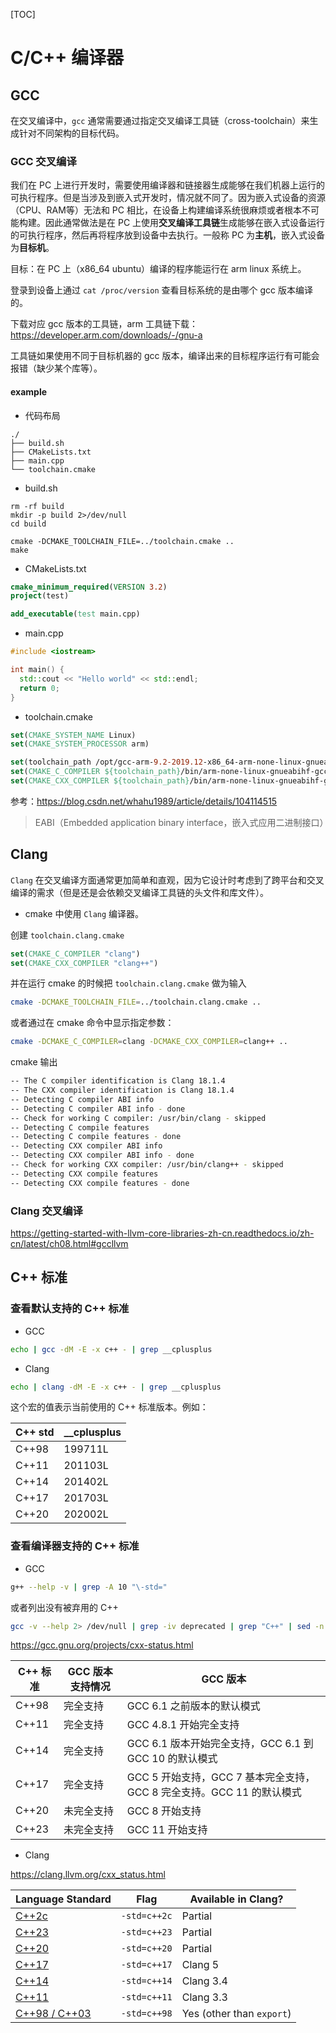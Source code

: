 [TOC]

# C/C++ 编译器

## GCC

在交叉编译中，`gcc` 通常需要通过指定交叉编译工具链（cross-toolchain）来生成针对不同架构的目标代码。

### GCC 交叉编译

我们在 PC 上进行开发时，需要使用编译器和链接器生成能够在我们机器上运行的可执行程序。但是当涉及到嵌入式开发时，情况就不同了。因为嵌入式设备的资源（CPU、RAM等）无法和 PC 相比，在设备上构建编译系统很麻烦或者根本不可能构建。因此通常做法是在 PC 上使用**交叉编译工具链**生成能够在嵌入式设备运行的可执行程序，然后再将程序放到设备中去执行。一般称 PC 为**主机**，嵌入式设备为**目标机**。

目标：在 PC 上（x86_64 ubuntu）编译的程序能运行在 arm linux 系统上。

登录到设备上通过 `cat /proc/version` 查看目标系统的是由哪个 gcc 版本编译的。

下载对应 gcc 版本的工具链，arm 工具链下载：https://developer.arm.com/downloads/-/gnu-a

工具链如果使用不同于目标机器的 gcc 版本，编译出来的目标程序运行有可能会报错（缺少某个库等）。

#### example

- 代码布局

```
./
├── build.sh
├── CMakeLists.txt
├── main.cpp
└── toolchain.cmake
```

- build.sh

```shell
rm -rf build
mkdir -p build 2>/dev/null
cd build

cmake -DCMAKE_TOOLCHAIN_FILE=../toolchain.cmake ..
make

```

- CMakeLists.txt

```cmake
cmake_minimum_required(VERSION 3.2)
project(test)

add_executable(test main.cpp)

```

- main.cpp

```cpp
#include <iostream>

int main() {
  std::cout << "Hello world" << std::endl;
  return 0;
}

```

- toolchain.cmake

```cmake
set(CMAKE_SYSTEM_NAME Linux)
set(CMAKE_SYSTEM_PROCESSOR arm)

set(toolchain_path /opt/gcc-arm-9.2-2019.12-x86_64-arm-none-linux-gnueabihf)
set(CMAKE_C_COMPILER ${toolchain_path}/bin/arm-none-linux-gnueabihf-gcc)
set(CMAKE_CXX_COMPILER ${toolchain_path}/bin/arm-none-linux-gnueabihf-g++)

```

参考：https://blog.csdn.net/whahu1989/article/details/104114515

>EABI（Embedded application binary interface，嵌入式应用二进制接口）

## Clang

`Clang` 在交叉编译方面通常更加简单和直观，因为它设计时考虑到了跨平台和交叉编译的需求（但是还是会依赖交叉编译工具链的头文件和库文件）。

- cmake 中使用 `Clang` 编译器。

创建 `toolchain.clang.cmake`

```cmake
set(CMAKE_C_COMPILER "clang")
set(CMAKE_CXX_COMPILER "clang++")
```

并在运行 cmake 的时候把 `toolchain.clang.cmake` 做为输入

```bash
cmake -DCMAKE_TOOLCHAIN_FILE=../toolchain.clang.cmake ..
```

或者通过在 cmake 命令中显示指定参数：

```bash
cmake -DCMAKE_C_COMPILER=clang -DCMAKE_CXX_COMPILER=clang++ ..
```

cmake 输出

```bash
-- The C compiler identification is Clang 18.1.4
-- The CXX compiler identification is Clang 18.1.4
-- Detecting C compiler ABI info
-- Detecting C compiler ABI info - done
-- Check for working C compiler: /usr/bin/clang - skipped
-- Detecting C compile features
-- Detecting C compile features - done
-- Detecting CXX compiler ABI info
-- Detecting CXX compiler ABI info - done
-- Check for working CXX compiler: /usr/bin/clang++ - skipped
-- Detecting CXX compile features
-- Detecting CXX compile features - done
```

### Clang 交叉编译

https://getting-started-with-llvm-core-libraries-zh-cn.readthedocs.io/zh-cn/latest/ch08.html#gccllvm

## C++ 标准

### 查看默认支持的 C++ 标准

- GCC

```bash
echo | gcc -dM -E -x c++ - | grep __cplusplus
```

- Clang

```bash
echo | clang -dM -E -x c++ - | grep __cplusplus
```

这个宏的值表示当前使用的 C++ 标准版本。例如：

| C++ std | __cplusplus |
| ------- | ----------- |
| C++98   | 199711L     |
| C++11   | 201103L     |
| C++14   | 201402L     |
| C++17   | 201703L     |
| C++20   | 202002L     |

### 查看编译器支持的 C++ 标准

- GCC

```bash
g++ --help -v | grep -A 10 "\-std="
```

或者列出没有被弃用的 C++

```bash
gcc -v --help 2> /dev/null | grep -iv deprecated | grep "C++" | sed -n '/^ *-std=\([^<][^ ]\+\).*/ {s//\1/p}'
```

https://gcc.gnu.org/projects/cxx-status.html

| C++ 标准 | GCC 版本支持情况 | GCC 版本                                                     |
| -------- | ---------------- | ------------------------------------------------------------ |
| C++98    | 完全支持         | GCC 6.1 之前版本的默认模式                                   |
| C++11    | 完全支持         | GCC 4.8.1 开始完全支持                                       |
| C++14    | 完全支持         | GCC 6.1 版本开始完全支持，GCC 6.1 到 GCC 10 的默认模式       |
| C++17    | 完全支持         | GCC 5 开始支持，GCC 7 基本完全支持，GCC 8 完全支持。GCC 11 的默认模式 |
| C++20    | 未完全支持       | GCC 8 开始支持                                               |
| C++23    | 未完全支持       | GCC 11 开始支持                                              |

- Clang

https://clang.llvm.org/cxx_status.html

| Language Standard                                            | Flag         | Available in Clang?       |
| ------------------------------------------------------------ | ------------ | ------------------------- |
| [C++2c](https://clang.llvm.org/cxx_status.html#cxx26)        | `-std=c++2c` | Partial                   |
| [C++23](https://clang.llvm.org/cxx_status.html#cxx23)        | `-std=c++23` | Partial                   |
| [C++20](https://clang.llvm.org/cxx_status.html#cxx20)        | `-std=c++20` | Partial                   |
| [C++17](https://clang.llvm.org/cxx_status.html#cxx17)        | `-std=c++17` | Clang 5                   |
| [C++14](https://clang.llvm.org/cxx_status.html#cxx14)        | `-std=c++14` | Clang 3.4                 |
| [C++11](https://clang.llvm.org/cxx_status.html#cxx11)        | `-std=c++11` | Clang 3.3                 |
| [C++98 / C++03](https://clang.llvm.org/cxx_status.html#cxx98) | `-std=c++98` | Yes (other than `export`) |

